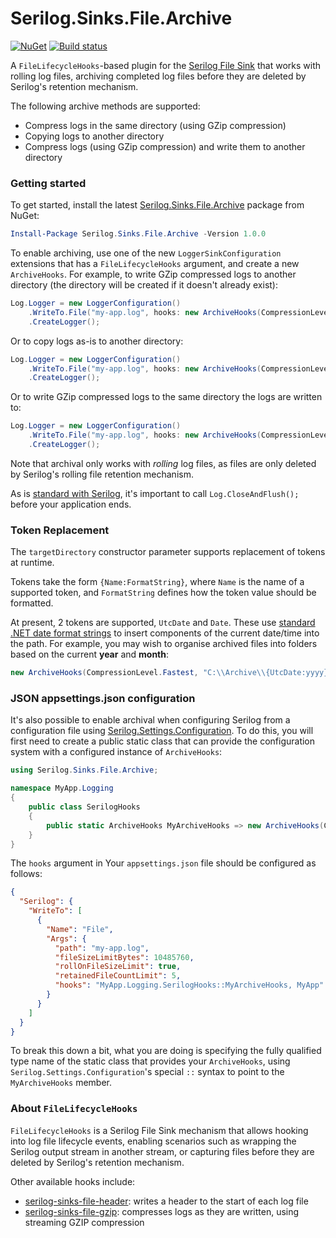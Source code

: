 # Serilog.Sinks.File.Archive
[![NuGet](https://img.shields.io/nuget/v/Serilog.Sinks.File.Archive.svg)](https://www.nuget.org/packages/Serilog.Sinks.File.Archive)
[![Build status](https://ci.appveyor.com/api/projects/status/iljyx2bcv722aqhx?svg=true)](https://ci.appveyor.com/project/cocowalla/serilog-sinks-file-archive)

A `FileLifecycleHooks`-based plugin for the [Serilog File Sink](https://github.com/serilog/serilog-sinks-file) that works with rolling log files, archiving completed log files before they are deleted by Serilog's retention mechanism.

The following archive methods are supported:

- Compress logs in the same directory (using GZip compression)
- Copying logs to another directory
- Compress logs (using GZip compression) and write them to another directory

### Getting started
To get started, install the latest [Serilog.Sinks.File.Archive](https://www.nuget.org/packages/Serilog.Sinks.File.Archive) package from NuGet:

```powershell
Install-Package Serilog.Sinks.File.Archive -Version 1.0.0
```

To enable archiving, use one of the new `LoggerSinkConfiguration` extensions that has a `FileLifecycleHooks` argument, and create a new `ArchiveHooks`. For example, to write GZip compressed logs to another directory (the directory will be created if it doesn't already exist):

```csharp
Log.Logger = new LoggerConfiguration()
    .WriteTo.File("my-app.log", hooks: new ArchiveHooks(CompressionLevel.Fastest, "C:\\My\\Archive\\Path"))
    .CreateLogger();
```

Or to copy logs as-is to another directory:

```csharp
Log.Logger = new LoggerConfiguration()
    .WriteTo.File("my-app.log", hooks: new ArchiveHooks(CompressionLevel.NoCompression, "C:\\My\\Archive\\Path"))
    .CreateLogger();
```

Or to write GZip compressed logs to the same directory the logs are written to:

```csharp
Log.Logger = new LoggerConfiguration()
    .WriteTo.File("my-app.log", hooks: new ArchiveHooks(CompressionLevel.Fastest))
    .CreateLogger();
```

Note that archival only works with *rolling* log files, as files are only deleted by Serilog's rolling file retention mechanism.

As is [standard with Serilog](https://github.com/serilog/serilog/wiki/Lifecycle-of-Loggers#in-all-apps), it's important to call `Log.CloseAndFlush();` before your application ends.

### Token Replacement
The `targetDirectory` constructor parameter supports replacement of tokens at runtime.

Tokens take the form `{Name:FormatString}`, where `Name` is the name of a supported token, and `FormatString` defines how the token value should be formatted.

At present, 2 tokens are supported, `UtcDate` and `Date`. These use [standard .NET date format strings](https://docs.microsoft.com/en-us/dotnet/standard/base-types/custom-date-and-time-format-strings) to insert components of the current date/time into the path. For example, you may wish to organise archived files into folders based on the current **year** and **month**:

```csharp
new ArchiveHooks(CompressionLevel.Fastest, "C:\\Archive\\{UtcDate:yyyy}\\{UtcDate:MM}")
```

### JSON appsettings.json configuration

It's also possible to enable archival when configuring Serilog from a configuration file using [Serilog.Settings.Configuration](https://github.com/serilog/serilog-settings-configuration/). To do this, you will first need to create a public static class that can provide the configuration system with a configured instance of `ArchiveHooks`:

```csharp
using Serilog.Sinks.File.Archive;

namespace MyApp.Logging
{
    public class SerilogHooks
    {
        public static ArchiveHooks MyArchiveHooks => new ArchiveHooks(CompressionLevel.Fastest, "C:\\My\\Archive\\Path");
    }
}
```

The `hooks` argument in Your `appsettings.json` file should be configured as follows:

```json
{
  "Serilog": {
    "WriteTo": [
      {
        "Name": "File",
        "Args": {
          "path": "my-app.log",
          "fileSizeLimitBytes": 10485760,
          "rollOnFileSizeLimit": true,
          "retainedFileCountLimit": 5,
          "hooks": "MyApp.Logging.SerilogHooks::MyArchiveHooks, MyApp"
        }
      }
    ]
  }
}
```

To break this down a bit, what you are doing is specifying the fully qualified type name of the static class that provides your `ArchiveHooks`, using `Serilog.Settings.Configuration`'s special `::` syntax to point to the `MyArchiveHooks` member.

### About `FileLifecycleHooks`
`FileLifecycleHooks` is a Serilog File Sink mechanism that allows hooking into log file lifecycle events, enabling scenarios such as wrapping the Serilog output stream in another stream, or capturing files before they are deleted by Serilog's retention mechanism.

Other available hooks include:

- [serilog-sinks-file-header](https://github.com/cocowalla/serilog-sinks-file-header): writes a header to the start of each log file
- [serilog-sinks-file-gzip](https://github.com/cocowalla/serilog-sinks-file-gzip): compresses logs as they are written, using streaming GZIP compression
